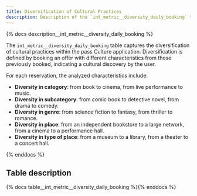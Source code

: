 ```yaml
---
title: Diversification of Cultural Practices
description: Description of the `int_metric__diversity_daily_booking` table.
---
```


{% docs description__int_metric__diversity_daily_booking %}

The `int_metric__diversity_daily_booking` table captures the diversification of cultural practices within the pass Culture application. Diversification is defined by booking an offer with different characteristics from those previously booked, indicating a cultural discovery by the user.

For each reservation, the analyzed characteristics include:

- **Diversity in category**: from book to cinema, from live performance to music.
- **Diversity in subcategory**: from comic book to detective novel, from drama to comedy.
- **Diversity in genre**: from science fiction to fantasy, from thriller to romance.
- **Diversity in place**: from an independent bookstore to a large network, from a cinema to a performance hall.
- **Diversity in type of place**: from a museum to a library, from a theater to a concert hall.

{% enddocs %}

## Table description

{% docs table__int_metric__diversity_daily_booking %}{% enddocs %}
